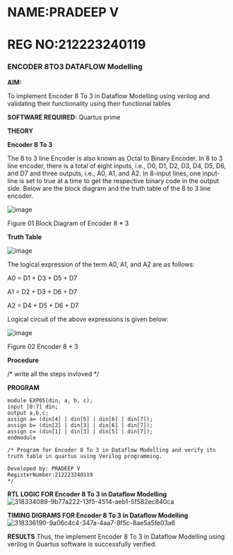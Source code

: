 # NAME:PRADEEP V
# REG NO:212223240119

### ENCODER 8TO3 DATAFLOW Modelling

**AIM:**

To implement  Encoder 8 To 3 in Dataflow Modelling using verilog and validating their functionality using their functional tables

**SOFTWARE REQUIRED:** Quartus prime

**THEORY**

**Encoder 8 To 3**

The 8 to 3 line Encoder is also known as Octal to Binary Encoder. In 8 to 3 line encoder, there is a total of eight inputs, i.e., D0, D1, D2, D3, D4, D5, D6, and D7 and three outputs, i.e., A0, A1, and A2. In 8-input lines, one input-line is set to true at a time to get the respective binary code in the output side. Below are the block diagram and the truth table of the 8 to 3 line encoder.

![image](https://github.com/naavaneetha/ENCODER8TO3DATAFLOW/assets/154305477/0bc242c1-eb9e-4c47-afe5-30428470efc3)

Figure 01  Block Diagram of Encoder 8 * 3

**Truth Table**

![image](https://github.com/naavaneetha/ENCODER8TO3DATAFLOW/assets/154305477/35496b14-ae6e-4cd1-9abd-d6736b576575)

The logical expression of the term A0, A1, and A2 are as follows:

A0 = D1 + D3 + D5 + D7

A1 = D2 + D3 + D6 + D7

A2 = D4 + D5 + D6 + D7

Logical circuit of the above expressions is given below:

![image](https://github.com/naavaneetha/ENCODER8TO3DATAFLOW/assets/154305477/95acaee6-c873-4c75-89eb-ef09fb158053)

Figure 02  Encoder 8 * 3

**Procedure**

/* write all the steps invloved */

**PROGRAM**
```
module EXP05(din, a, b, c); 
input [0:7] din; 
output a,b,c; 
assign a= (din[4] | din[5] | din[6] | din[7]); 
assign b= (din[2] | din[3] | din[6] | din[7]);
assign c= (din[1] | din[3] | din[5] | din[7]);
endmodule
```



```
/* Program for Encoder 8 To 3 in Dataflow Modelling and verify its truth table in quartus using Verilog programming. 

Developed by: PRADEEP V
RegisterNumber:212223240119
*/
```

**RTL LOGIC FOR Encoder 8 To 3 in Dataflow Modelling**
![318334089-9b77a222-13f5-4514-aeb1-5f582ec840ca](https://github.com/velupradeep/ENCODER8TO3DATAFLOW/assets/150329341/5919d482-9ae3-430d-bcbf-e2b79d4bd8de)

**TIMING DIGRAMS FOR Encoder 8 To 3 in Dataflow Modelling**
![318336190-9a06c4c4-347a-4aa7-8f5c-8ae5a5fe03a6](https://github.com/velupradeep/ENCODER8TO3DATAFLOW/assets/150329341/00861236-e124-40ef-98cd-eb5be3ad991e)

**RESULTS**
Thus, the implement Encoder 8 To 3 in Dataflow Modelling using verilog in Quartus software is successfully verified.



